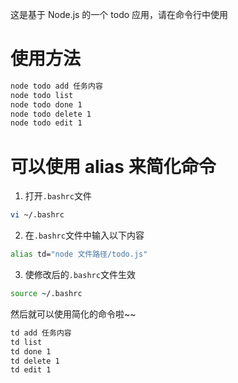 这是基于 Node.js 的一个 todo 应用，请在命令行中使用

# 使用方法

``` sh
node todo add 任务内容
node todo list
node todo done 1
node todo delete 1
node todo edit 1
```

# 可以使用 alias 来简化命令

1. 打开`.bashrc`文件

``` sh
vi ~/.bashrc
```

2. 在`.bashrc`文件中输入以下内容

``` sh
alias td="node 文件路径/todo.js"
```

3. 使修改后的`.bashrc`文件生效

``` sh
source ~/.bashrc
```

然后就可以使用简化的命令啦~~

``` sh
td add 任务内容
td list
td done 1
td delete 1
td edit 1
```